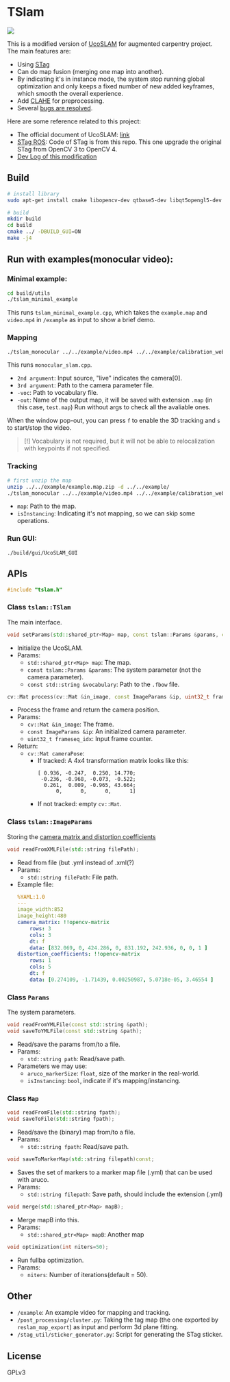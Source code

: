 # TSlam
![](./example/tracking_demo.gif)

This is a modified version of [UcoSLAM](http://www.uco.es/investiga/grupos/ava/node/62) for augmented carpentry project. The main features are:
- Using [STag](https://github.com/bbenligiray/stag)
- Can do map fusion (merging one map into another).
- By indicating it's in instance mode, the system stop running global optimization and only keeps a fixed number of new added keyframes, which smooth the overall experience.
- Add [CLAHE](https://en.wikipedia.org/wiki/Adaptive_histogram_equalization) for preprocessing.
- Several [bugs are resolved](./dev_log/Bug_tracing.md).

Here are some reference related to this project:
- The official document of UcoSLAM:  [link](https://docs.google.com/document/d/12EGJ3cI-m8XMXgI5bYW1dLi5lBO-vxxr6Cf769wQzJc)
- [STag ROS](https://github.com/usrl-uofsc/stag_ros): Code of STag is from this repo. This one upgrade the original STag from OpenCV 3 to OpenCV 4.
- [Dev Log of this modification](./dev_log)

## Build
```bash
# install library
sudo apt-get install cmake libopencv-dev qtbase5-dev libqt5opengl5-dev libopenni2-dev

# build
mkdir build
cd build
cmake ../ -DBUILD_GUI=ON
make -j4
```

## Run with examples(monocular video):
### Minimal example:
```bash
cd build/utils
./tslam_minimal_example
```
This runs `tslam_minimal_example.cpp`, which takes the `example.map` and `video.mp4` in `/example` as input to show a brief demo.

### Mapping
```bash
./tslam_monocular ../../example/video.mp4 ../../example/calibration_webcam.yml -voc ../../orb.fbow -out test
```
This runs `monocular_slam.cpp`.
- `2nd argument`: Input source, "live" indicates the camera[0].
- `3rd argument`: Path to the camera parameter file.
- `-voc`: Path to vocabulary file.
- `-out`: Name of the output map, it will be saved with extension `.map` (in this case, `test.map`)
Run without args to check all the avaliable ones.

When the window pop-out, you can press `f` to enable the 3D tracking and `s` to start/stop the video.

> [!] Vocabulary is not required, but it will not be able to relocalization with keypoints if not specified.

### Tracking
```bash
# first unzip the map
unzip ../../example/example.map.zip -d ../../example/
./tslam_monocular ../../example/video.mp4 ../../example/calibration_webcam.yml -map ../../example/example.map -isInstancing
```
- `map`: Path to the map.
- `isInstancing`: Indicating it's not mapping, so we can skip some operations.

### Run GUI:
```
./build/gui/UcoSLAM_GUI
```

## APIs
```cpp
#include "tslam.h"
```
### Class `tslam::TSlam`
The main interface.
```c++
void setParams(std::shared_ptr<Map> map, const tslam::Params &params, const std::string &vocabulary="");
```
- Initialize the UcoSLAM.
- Params:
    - `std::shared_ptr<Map> map`: The map.
    - `const tslam::Params &params`: The system parameter (not the camera parameter).
    - `const std::string &vocabulary`: Path to the `.fbow` file.

```cpp
cv::Mat process(cv::Mat &in_image, const ImageParams &ip, uint32_t frameseq_idx);
```
- Process the frame and return the camera position.
- Params:
    - `cv::Mat &in_image`: The frame.
    - `const ImageParams &ip`: An initialized camera parameter.
    - `uint32_t frameseq_idx`: Input frame counter.
- Return:
    - `cv::Mat cameraPose`:
        - If tracked: A 4x4 transformation matrix looks like this:
            ```
            [ 0.936, -0.247,  0.250, 14.770;
             -0.236, -0.968, -0.073, -0.522;
              0.261,  0.009, -0.965, 43.664;
                  0,      0,      0,      1]
            ```
        - If not tracked: empty `cv::Mat`.


### Class `tslam::ImageParams`
Storing the [camera matrix and distortion coefficients](https://docs.opencv.org/4.x/dc/dbb/tutorial_py_calibration.html)
```c++
void readFromXMLFile(std::string filePath);
```
- Read from file (but .yml instead of .xml(?)
- Params:
    - `std::string filePath`: File path.
- Example file:
    ```yml
    %YAML:1.0
    ---
    image_width:852
    image_height:480
    camera_matrix: !!opencv-matrix
        rows: 3
        cols: 3
        dt: f
        data: [832.069, 0, 424.286, 0, 831.192, 242.936, 0, 0, 1 ]
    distortion_coefficients: !!opencv-matrix
        rows: 1
        cols: 5
        dt: f
        data: [0.274109, -1.71439, 0.00250987, 5.0718e-05, 3.46554 ]
    ```

### Class `Params`
The system parameters.
```c++
void readFromYMLFile(const std::string &path);
void saveToYMLFile(const std::string &path);
```
- Read/save the params from/to a file.
- Params:
    - `std::string path`: Read/save path.
- Parameters we may use:
    - `aruco_markerSize`: `float`, size of the marker in the real-world.
    - `isInstancing`: `bool`, indicate if it's mapping/instancing.

### Class `Map`
```cpp
void readFromFile(std::string fpath);
void saveToFile(std::string fpath);
```
- Read/save the (binary) map from/to a file.
- Params:
    - `std::string fpath`: Read/save path.

```cpp
void saveToMarkerMap(std::string filepath)const;
```
- Saves the set of markers to a marker map file (.yml) that can be used with aruco.
- Params:
    - `std::string filepath`: Save path, should include the extension (.yml)

```cpp
void merge(std::shared_ptr<Map> mapB);
```
- Merge mapB into this.
- Params:
    - `std::shared_ptr<Map> mapB`: Another map

```cpp
void optimization(int niters=50);
```
- Run fullba optimization.
- Params:
    - `niters`: Number of iterations(default = 50).

## Other
- `/example`: An example video for mapping and tracking.
- `/post_processing/cluster.py`: Taking the tag map (the one exported by `reslam_map_export`) as input and perform 3d plane fitting.
- `/stag_util/sticker_generator.py`: Script for generating the STag sticker.

## License
GPLv3